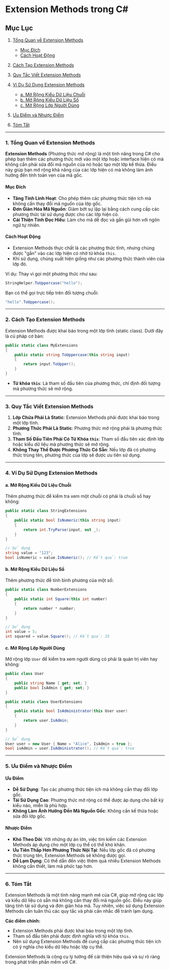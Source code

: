 # Extension Methods trong C#

## Mục Lục

1. [Tổng Quan về Extension Methods](#1-tổng-quan-về-extension-methods)

   - [Mục Đích](#mục-đích)
   - [Cách Hoạt Động](#cách-hoạt-động)

2. [Cách Tạo Extension Methods](#2-cách-tạo-extension-methods)

3. [Quy Tắc Viết Extension Methods](#3-quy-tắc-viết-extension-methods)

4. [Ví Dụ Sử Dụng Extension Methods](#4-ví-dụ-sử-dụng-extension-methods)

   - [a. Mở Rộng Kiểu Dữ Liệu Chuỗi](#a-mở-rộng-kiểu-dữ-liệu-chuỗi)
   - [b. Mở Rộng Kiểu Dữ Liệu Số](#b-mở-rộng-kiểu-dữ-liệu-số)
   - [c. Mở Rộng Lớp Người Dùng](#c-mở-rộng-lớp-người-dùng)

5. [Ưu Điểm và Nhược Điểm](#5-ưu-điểm-và-nhược-điểm)

6. [Tóm Tắt](#6-tóm-tắt)

---

### 1. Tổng Quan về Extension Methods

**Extension Methods** (Phương thức mở rộng) là một tính năng trong C# cho phép bạn thêm các phương thức mới vào một lớp hoặc interface hiện có mà không cần phải sửa đổi mã nguồn của nó hoặc tạo một lớp kế thừa. Điều này giúp bạn mở rộng khả năng của các lớp hiện có mà không làm ảnh hưởng đến tính toàn vẹn của mã gốc.

#### Mục Đích

- **Tăng Tính Linh Hoạt**: Cho phép thêm các phương thức tiện ích mà không cần thay đổi mã nguồn của lớp gốc.
- **Đơn Giản Hóa Mã Nguồn**: Giảm bớt sự lặp lại bằng cách cung cấp các phương thức tái sử dụng được cho các lớp hiện có.
- **Cải Thiện Tính Đọc Hiểu**: Làm cho mã dễ đọc và gần gũi hơn với ngôn ngữ tự nhiên.

#### Cách Hoạt Động

- Extension Methods thực chất là các phương thức tĩnh, nhưng chúng được "gắn" vào các lớp hiện có nhờ từ khóa `this`.
- Khi sử dụng, chúng xuất hiện giống như các phương thức thành viên của lớp đó.

Ví dụ: Thay vì gọi một phương thức như sau:

```csharp
StringHelper.ToUppercase("hello");
```

Bạn có thể gọi trực tiếp trên đối tượng chuỗi:

```csharp
"hello".ToUppercase();
```

---

### 2. Cách Tạo Extension Methods

Extension Methods được khai báo trong một lớp tĩnh (static class). Dưới đây là cú pháp cơ bản:

```csharp
public static class MyExtensions
{
    public static string ToUppercase(this string input)
    {
        return input.ToUpper();
    }
}
```

- **Từ khóa `this`**: Là tham số đầu tiên của phương thức, chỉ định đối tượng mà phương thức sẽ mở rộng.

---

### 3. Quy Tắc Viết Extension Methods

1. **Lớp Chứa Phải Là Static**: Extension Methods phải được khai báo trong một lớp tĩnh.
2. **Phương Thức Phải Là Static**: Phương thức mở rộng phải là phương thức tĩnh.
3. **Tham Số Đầu Tiên Phải Có Từ Khóa `this`**: Tham số đầu tiên xác định lớp hoặc kiểu dữ liệu mà phương thức sẽ mở rộng.
4. **Không Thay Thế Được Phương Thức Có Sẵn**: Nếu lớp đã có phương thức trùng tên, phương thức của lớp sẽ được ưu tiên sử dụng.

---

### 4. Ví Dụ Sử Dụng Extension Methods

#### a. Mở Rộng Kiểu Dữ Liệu Chuỗi

Thêm phương thức để kiểm tra xem một chuỗi có phải là chuỗi số hay không:

```csharp
public static class StringExtensions
{
    public static bool IsNumeric(this string input)
    {
        return int.TryParse(input, out _);
    }
}

// Sử dụng
string value = "123";
bool isNumeric = value.IsNumeric(); // Kết quả: true
```

#### b. Mở Rộng Kiểu Dữ Liệu Số

Thêm phương thức để tính bình phương của một số:

```csharp
public static class NumberExtensions
{
    public static int Square(this int number)
    {
        return number * number;
    }
}

// Sử dụng
int value = 5;
int squared = value.Square(); // Kết quả: 25
```

#### c. Mở Rộng Lớp Người Dùng

Mở rộng lớp `User` để kiểm tra xem người dùng có phải là quản trị viên hay không:

```csharp
public class User
{
    public string Name { get; set; }
    public bool IsAdmin { get; set; }
}

public static class UserExtensions
{
    public static bool IsAdministrator(this User user)
    {
        return user.IsAdmin;
    }
}

// Sử dụng
User user = new User { Name = "Alice", IsAdmin = true };
bool isAdmin = user.IsAdministrator(); // Kết quả: true
```

---

### 5. Ưu Điểm và Nhược Điểm

#### Ưu Điểm

- **Dễ Sử Dụng**: Tạo các phương thức tiện ích mà không cần thay đổi lớp gốc.
- **Tái Sử Dụng Cao**: Phương thức mở rộng có thể được áp dụng cho bất kỳ kiểu nào, miễn là phù hợp.
- **Không Làm Ảnh Hưởng Đến Mã Nguồn Gốc**: Không cần kế thừa hoặc sửa đổi lớp gốc.

#### Nhược Điểm

- **Khó Theo Dõi**: Với những dự án lớn, việc tìm kiếm các Extension Methods áp dụng cho một lớp cụ thể có thể khó khăn.
- **Ưu Tiên Thấp Hơn Phương Thức Nội Tại**: Nếu lớp gốc đã có phương thức trùng tên, Extension Methods sẽ không được gọi.
- **Dễ Lạm Dụng**: Có thể dẫn đến việc thêm quá nhiều Extension Methods không cần thiết, làm mã phức tạp hơn.

---

### 6. Tóm Tắt

Extension Methods là một tính năng mạnh mẽ của C#, giúp mở rộng các lớp và kiểu dữ liệu có sẵn mà không cần thay đổi mã nguồn gốc. Điều này giúp tăng tính tái sử dụng và đơn giản hóa mã. Tuy nhiên, việc sử dụng Extension Methods cần tuân thủ các quy tắc và phải cân nhắc để tránh lạm dụng.

**Các điểm chính:**

- Extension Methods phải được khai báo trong một lớp tĩnh.
- Tham số đầu tiên phải được định nghĩa với từ khóa `this`.
- Nên sử dụng Extension Methods để cung cấp các phương thức tiện ích có ý nghĩa cho kiểu dữ liệu hoặc lớp cụ thể.

Extension Methods là công cụ lý tưởng để cải thiện hiệu quả và sự rõ ràng trong phát triển phần mềm với C#.